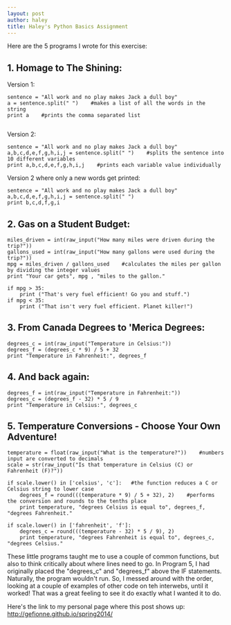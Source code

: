 ```yaml
---
layout: post
author: haley
title: Haley's Python Basics Assignment
---
```


Here are the 5 programs I wrote for this exercise:

## 1. Homage to The Shining:

Version 1:

```
sentence = "All work and no play makes Jack a dull boy"
a = sentence.split(" ")    #makes a list of all the words in the string
print a    #prints the comma separated list
    
```

Version 2:

```
sentence = "All work and no play makes Jack a dull boy"
a,b,c,d,e,f,g,h,i,j = sentence.split(" ")    #splits the sentence into 10 different variables
print a,b,c,d,e,f,g,h,i,j    #prints each variable value individually

```

Version 2 where only a new words get printed:

```
sentence = "All work and no play makes Jack a dull boy"
a,b,c,d,e,f,g,h,i,j = sentence.split(" ")
print b,c,d,f,g,i

```

## 2. Gas on a Student Budget:

```
miles_driven = int(raw_input("How many miles were driven during the trip?"))
gallons_used = int(raw_input("How many gallons were used during the trip?"))    
mpg = miles_driven / gallons_used    #calculates the miles per gallon by dividing the integer values
print "Your car gets", mpg , "miles to the gallon."

if mpg > 35:
    print ("That's very fuel efficient! Go you and stuff.")
if mpg < 35:
    print ("That isn't very fuel efficient. Planet killer!")

```


## 3. From Canada Degrees to 'Merica Degrees:

```
degrees_c = int(raw_input("Temperature in Celsius:"))
degrees_f = (degrees_c * 9) / 5 + 32
print "Temperature in Fahrenheit:", degrees_f

```


## 4. And back again:

```
degrees_f = int(raw_input("Temperature in Fahrenheit:"))
degrees_c = (degrees_f - 32) * 5 / 9
print "Temperature in Celsius:", degrees_c

```


## 5. Temperature Conversions - Choose Your Own Adventure!

```
temperature = float(raw_input("What is the temperature?"))    #numbers input are converted to decimals
scale = str(raw_input("Is that temperature in Celsius (C) or Fahrenheit (F)?"))

if scale.lower() in ['celsius', 'c']:   #the function reduces a C or Celsius string to lower case
    degrees_f = round(((temperature * 9) / 5 + 32), 2)    #performs the conversion and rounds to the tenths place
    print temperature, "degrees Celsius is equal to", degrees_f, "degrees Fahrenheit." 

if scale.lower() in ['fahrenheit', 'f']:
    degrees_c = round(((temperature - 32) * 5 / 9), 2) 
    print temperature, "degrees Fahrenheit is equal to", degrees_c, "degrees Celsius."

```

These little programs taught me to use a couple of common functions, but also to think critically about where lines need to go.
In Program 5, I had originally placed the "degrees_c" and "degrees_f" above the IF statements. Naturally, the program wouldn't run.
So, I messed around with the order, looking at a couple of examples of other code on teh interwebs, until it worked! That was a great feeling to see it do exactly what I wanted it to do.

Here's the link to my personal page where this post shows up: http://gefionne.github.io/spring2014/
